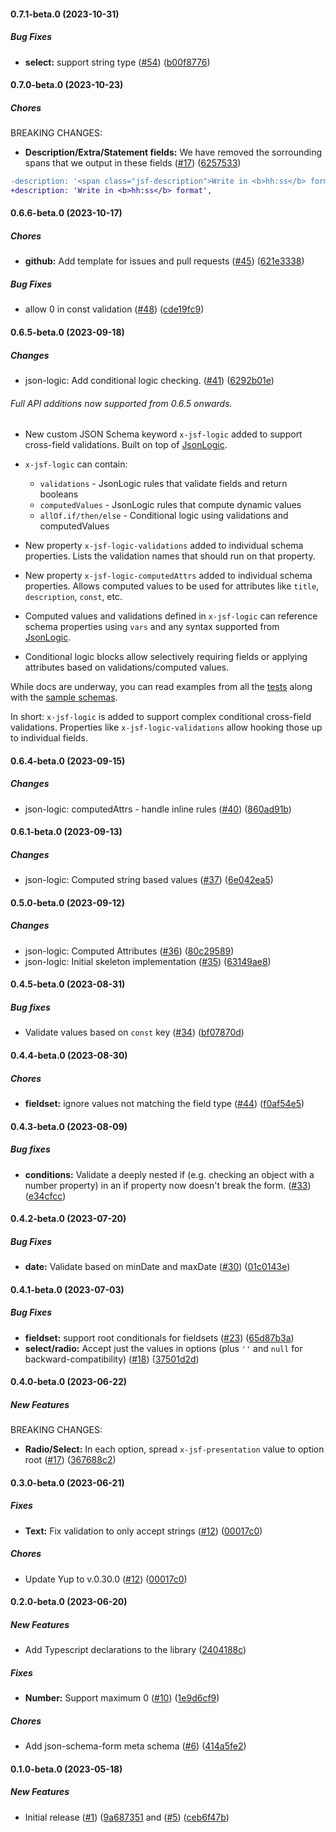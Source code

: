 #### 0.7.1-beta.0 (2023-10-31)

##### Bug Fixes

- **select:** support string type ([#54](https://github.com/remoteoss/json-schema-form/pull/54)) ([b00f8776](https://github.com/remoteoss/json-schema-form/commit/b00f8776aa244803375ba64fbdd52c8fff9b9bd8))

#### 0.7.0-beta.0 (2023-10-23)

##### Chores

BREAKING CHANGES:

- **Description/Extra/Statement fields:** We have removed the sorrounding spans that we output in these fields ([#17](https://github.com/remoteoss/json-schema-form/pull/27)) ([6257533](https://github.com/remoteoss/json-schema-form/commit/6257533bead9c0f7391f240c2e5bacc801a90af7))

```diff
-description: '<span class="jsf-description">Write in <b>hh:ss</b> format</span>',
+description: 'Write in <b>hh:ss</b> format',
```

#### 0.6.6-beta.0 (2023-10-17)

##### Chores

- **github:** Add template for issues and pull requests ([#45](https://github.com/remoteoss/json-schema-form/pull/45)) ([621e3338](https://github.com/remoteoss/json-schema-form/commit/621e33389638541e771d2229c91655e430ea7ec4))

##### Bug Fixes

- allow 0 in const validation ([#48](https://github.com/remoteoss/json-schema-form/pull/48)) ([cde19fc9](https://github.com/remoteoss/json-schema-form/commit/cde19fc960c4eacdde476ddcdd8c650a4ff5ce96))

#### 0.6.5-beta.0 (2023-09-18)

##### Changes

- json-logic: Add conditional logic checking. ([#41](https://github.com/remoteoss/json-schema-form/pull/41)) ([6292b01e](https://github.com/remoteoss/json-schema-form/commit/6292b01e3f77a9038328d7375080ffc4cb30dbc8))

###### Full API additions now supported from 0.6.5 onwards.

- New custom JSON Schema keyword `x-jsf-logic` added to support cross-field validations. Built on top of [JsonLogic](https://jsonlogic.com/).

- `x-jsf-logic` can contain:

  - `validations` - JsonLogic rules that validate fields and return booleans
  - `computedValues` - JsonLogic rules that compute dynamic values
  - `allOf.if/then/else` - Conditional logic using validations and computedValues

- New property `x-jsf-logic-validations` added to individual schema properties. Lists the validation names that should run on that property.
- New property `x-jsf-logic-computedAttrs` added to individual schema properties. Allows computed values to be used for attributes like `title`, `description`, `const`, etc.
- Computed values and validations defined in `x-jsf-logic` can reference schema properties using `vars` and any syntax supported from [JsonLogic](https://jsonlogic.com/).

- Conditional logic blocks allow selectively requiring fields or applying attributes based on validations/computed values.

While docs are underway, you can read examples from all the [tests](https://github.com/remoteoss/json-schema-form/blob/main/src/tests/jsonLogic.test.js) along with the [sample schemas](https://github.com/remoteoss/json-schema-form/blob/main/src/tests/jsonLogic.fixtures.js).

In short: `x-jsf-logic` is added to support complex conditional cross-field validations. Properties like `x-jsf-logic-validations` allow hooking those up to individual fields.

#### 0.6.4-beta.0 (2023-09-15)

##### Changes

- json-logic: computedAttrs - handle inline rules ([#40](https://github.com/remoteoss/json-schema-form/pull/40)) ([860ad91b](https://github.com/remoteoss/json-schema-form/commit/860ad91b034ab35d4d4bc51c0c04675f102bf278))

#### 0.6.1-beta.0 (2023-09-13)

##### Changes

- json-logic: Computed string based values ([#37](https://github.com/remoteoss/json-schema-form/pull/37)) ([6e042ea5](https://github.com/remoteoss/json-schema-form/commit/6e042ea579497ea573710c307a6ff7ee2f19b931))

#### 0.5.0-beta.0 (2023-09-12)

##### Changes

- json-logic: Computed Attributes ([#36](https://github.com/remoteoss/json-schema-form/pull/36)) ([80c29589](https://github.com/remoteoss/json-schema-form/commit/80c29589ac0972e0f33add70a59df15a46db1b43))
- json-logic: Initial skeleton implementation ([#35](https://github.com/remoteoss/json-schema-form/pull/35)) ([63149ae8](https://github.com/remoteoss/json-schema-form/commit/63149ae863cf1b5ad76a3b2a49c7f343e55ce07b))

#### 0.4.5-beta.0 (2023-08-31)

##### Bug fixes

- Validate values based on `const` key ([#34](https://github.com/remoteoss/json-schema-form/pull/34)) ([bf07870d](https://github.com/remoteoss/json-schema-form/commit/bf07870d407d9b9b078882a078b9e4c7928df868))

#### 0.4.4-beta.0 (2023-08-30)

##### Chores

- **fieldset:** ignore values not matching the field type ([#44](https://github.com/remoteoss/json-schema-form/pull/44)) ([f0af54e5](https://github.com/remoteoss/json-schema-form/commit/f0af54e5d425fb78524ab150bb31629d00369a61))

#### 0.4.3-beta.0 (2023-08-09)

##### Bug fixes

- **conditions:** Validate a deeply nested if (e.g. checking an object with a number property) in an if property now doesn't break the form. ([#33](https://github.com/remoteoss/json-schema-form/pull/33)) ([e34cfcc](https://github.com/remoteoss/json-schema-form/commit/e34cfccaf45f1460b346f3cff0c797b3d11259e3))

#### 0.4.2-beta.0 (2023-07-20)

##### Bug Fixes

- **date:** Validate based on minDate and maxDate ([#30](https://github.com/remoteoss/json-schema-form/pull/30)) ([01c0143e](https://github.com/remoteoss/json-schema-form/commit/01c0143ea4a3775f9489ae6cb8fd99a90b3f1394))

#### 0.4.1-beta.0 (2023-07-03)

##### Bug Fixes

- **fieldset:** support root conditionals for fieldsets ([#23](https://github.com/remoteoss/json-schema-form/pull/23)) ([65d87b3a](https://github.com/remoteoss/json-schema-form/commit/65d87b3a93018f0729aed565000eb2a2ce1f2ce7))
- **select/radio:** Accept just the values in options (plus `''` and `null` for backward-compatibility) ([#18](https://github.com/remoteoss/json-schema-form/pull/18)) ([37501d2d](https://github.com/remoteoss/json-schema-form/commit/37501d2ddafdd5e207b34d2ca3f6b7b7a1006e9d))

#### 0.4.0-beta.0 (2023-06-22)

##### New Features

BREAKING CHANGES:

- **Radio/Select:** In each option, spread `x-jsf-presentation` value to option root ([#17](https://github.com/remoteoss/json-schema-form/pull/17)) ([367688c2](https://github.com/remoteoss/json-schema-form/commit/367688c24e212c1a0a1d2e7b19cbd7efa7021a15))

#### 0.3.0-beta.0 (2023-06-21)

##### Fixes

- **Text:** Fix validation to only accept strings ([#12](https://github.com/remoteoss/json-schema-form/pull/12)) ([00017c0](https://github.com/remoteoss/json-schema-form/commit/00017c056d8a3583d56d9fefc4d3c7e0f4c1dd99))

##### Chores

- Update Yup to v.0.30.0 ([#12](https://github.com/remoteoss/json-schema-form/pull/12)) ([00017c0](https://github.com/remoteoss/json-schema-form/commit/00017c056d8a3583d56d9fefc4d3c7e0f4c1dd99))

#### 0.2.0-beta.0 (2023-06-20)

##### New Features

- Add Typescript declarations to the library ([2404188c](https://github.com/remoteoss/json-schema-form/commit/2404188cba52a5a665f257430a65a0ebb938dd44))

##### Fixes

- **Number:** Support maximum 0 ([#10](https://github.com/remoteoss/json-schema-form/pull/10)) ([1e9d6cf9](https://github.com/remoteoss/json-schema-form/commit/1e9d6cf96436cf16018e045b351567c643e10dac))

##### Chores

- Add json-schema-form meta schema ([#6](https://github.com/remoteoss/json-schema-form/pull/6)) ([414a5fe2](https://github.com/remoteoss/json-schema-form/commit/414a5fe2cf2b015a8761f554f03bbb507fae1784))

#### 0.1.0-beta.0 (2023-05-18)

##### New Features

- Initial release ([#1](https://github.com/remoteoss/json-schema-form/pull/1)) ([9a687351](https://github.com/remoteoss/json-schema-form/commit/9a6873513445a7a53e9f9222d457c5ce585cbbd8) and ([#5](https://github.com/remoteoss/json-schema-form/pull/5)) ([ceb6f47b](https://github.com/remoteoss/json-schema-form/commit/ceb6f47b3d1ff031e1789a504af32ecc36834d8e))
